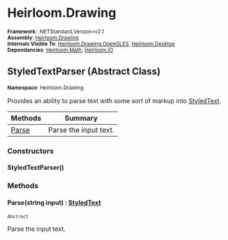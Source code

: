 # Heirloom.Drawing

<small>**Framework**: .NETStandard,Version=v2.1</small>  
<small>**Assembly**: [Heirloom.Drawing](../Heirloom.Drawing/Heirloom.Drawing.md)</small>  
<small>**Internals Visible To**: [Heirloom.Drawing.OpenGLES](../Heirloom.Drawing.OpenGLES/Heirloom.Drawing.OpenGLES.md), [Heirloom.Desktop](../Heirloom.Desktop/Heirloom.Desktop.md)</small>  
<small>**Dependancies**: [Heirloom.Math](../Heirloom.Math/Heirloom.Math.md), [Heirloom.IO](../Heirloom.IO/Heirloom.IO.md)</small>  

## StyledTextParser (Abstract Class)
<small>**Namespace**: Heirloom.Drawing</sub></small>  

Provides an ability to parse text with some sort of markup into [StyledText](Heirloom.Drawing.StyledText.md).

| Methods               | Summary               |
|-----------------------|-----------------------|
| [Parse](#PARB2AE6A55) | Parse the input text. |

### Constructors

#### StyledTextParser()

### Methods

#### <a name="PAR88BCC0BA"></a>Parse(string input) : [StyledText](Heirloom.Drawing.StyledText.md)
<small>`Abstract`</small>

Parse the input text.


